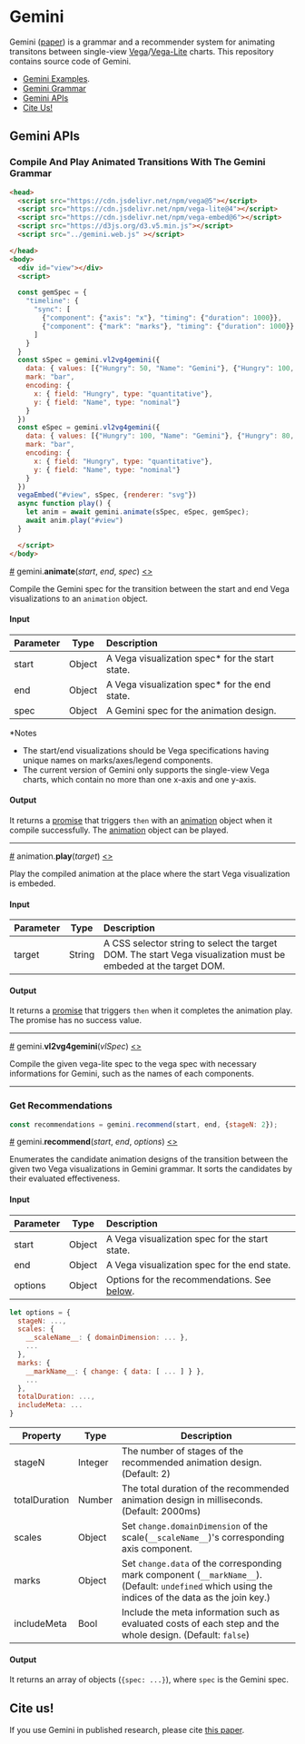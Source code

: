 # Gemini

Gemini ([paper](http://idl.cs.washington.edu/papers/gemini/)) is a
grammar and a recommender system for animating transitons between single-view [Vega](https://vega.github.io/vega)/[Vega-Lite](https://vega.github.io/vega-lite) charts. This repository contains source code of Gemini.

- [Gemini Examples](https://uwdata.github.io/gemini-editor/).
- [Gemini Grammar](https://github.com/uwdata/gemini/wiki)
- [Gemini APIs](#gemini-api)
- [Cite Us!](#cite-us)

## Gemini APIs
### Compile And Play Animated Transitions With The Gemini Grammar
```html
<head>
  <script src="https://cdn.jsdelivr.net/npm/vega@5"></script>
  <script src="https://cdn.jsdelivr.net/npm/vega-lite@4"></script>
  <script src="https://cdn.jsdelivr.net/npm/vega-embed@6"></script>
  <script src="https://d3js.org/d3.v5.min.js"></script>
  <script src="../gemini.web.js" ></script>

</head>
<body>
  <div id="view"></div>
  <script>

  const gemSpec = {
    "timeline": {
      "sync": [
        {"component": {"axis": "x"}, "timing": {"duration": 1000}},
        {"component": {"mark": "marks"}, "timing": {"duration": 1000}}
      ]
    }
  }
  const sSpec = gemini.vl2vg4gemini({
    data: { values: [{"Hungry": 50, "Name": "Gemini"}, {"Hungry": 100, "Name": "Cordelia"}] },
    mark: "bar",
    encoding: {
      x: { field: "Hungry", type: "quantitative"},
      y: { field: "Name", type: "nominal"}
    }
  })
  const eSpec = gemini.vl2vg4gemini({
    data: { values: [{"Hungry": 100, "Name": "Gemini"}, {"Hungry": 80, "Name": "Cordelia"}] },
    mark: "bar",
    encoding: {
      x: { field: "Hungry", type: "quantitative"},
      y: { field: "Name", type: "nominal"}
    }
  })
  vegaEmbed("#view", sSpec, {renderer: "svg"})
  async function play() {
    let anim = await gemini.animate(sSpec, eSpec, gemSpec);
    await anim.play("#view")
  }

  </script>
</body>

```

<a name="animate" href="#animate">#</a>
gemini.<b>animate</b>(<i>start</i>, <i>end</i>, <i>spec</i>)
[<>](https://github.com/uwdata/gemini/blob/master/src/gemini.js#L27 "Source")

Compile the Gemini spec for the transition between the start and end Vega visualizations to an `animation` object.

#### Input

| Parameter  | Type          | Description    |
| :-------- |:-------------:| :------------- |
| start | Object | A Vega visualization spec* for the start state. |
| end | Object | A Vega visualization spec* for the end state.|
| spec | Object | A Gemini spec for the animation design. |

*Notes
- The start/end visualizations should be Vega specifications having unique names on marks/axes/legend components.
- The current version of Gemini only supports the single-view Vega charts, which contain no more than one x-axis and one y-axis.

#### Output
It returns a [promise](https://developer.mozilla.org/en-US/docs/Web/JavaScript/Reference/Global_Objects/Promise) that triggers `then` with an [animation](#play) object when it compile successfully. The [animation](#play) object can be played.

---

<a name="play" href="#play">#</a>
animation.<b>play</b>(<i>target</i>)
[<>](https://github.com/uwdata/gemini/blob/master/src/animation.js "Source")

Play the compiled animation at the place where the start Vega visualization is embeded.

#### Input

| Parameter  | Type          | Description    |
| :-------- |:-------------:| :------------- |
| target | String | A CSS selector string to select the target DOM. The start Vega visualization must be embeded at the target DOM.|

#### Output
It returns a [promise](https://developer.mozilla.org/en-US/docs/Web/JavaScript/Reference/Global_Objects/Promise) that triggers `then` when it completes the animation play. The promise has no success value.

---
<a name="vl2vg4gemini" href="#vl2vg4gemini">#</a>
gemini.<b>vl2vg4gemini</b>(<i>vlSpec</i>)
[<>](https://github.com/uwdata/gemini/blob/master/src/util/vl2vg4gemini.js "Source")

Compile the given vega-lite spec to the vega spec with necessary informations for Gemini, such as the names of each components.



---
### Get Recommendations
```js
const recommendations = gemini.recommend(start, end, {stageN: 2});
```


<a name="recommend" href="#recommend">#</a>
gemini.<b>recommend</b>(<i>start</i>, <i>end</i>, <i>options</i>)
[<>](https://github.com/uwdata/gemini/blob/master/src/recommender/index.js#L8 "Source")

Enumerates the candidate animation designs of the transition between the given two Vega visualizations in Gemini grammar. It sorts the candidates by their evaluated effectiveness.

#### Input

| Parameter  | Type          | Description    |
| :-------- |:-------------:| :------------- |
| start | Object | A Vega visualization spec for the start state. |
| end | Object | A Vega visualization spec for the end state.|
| options | Object | Options for the recommendations. See [below](#options). |

```js
let options = {
  stageN: ...,
  scales: {
    __scaleName__: { domainDimension: ... },
    ...
  },
  marks: {
    __markName__: { change: { data: [ ... ] } },
    ...
  },
  totalDuration: ...,
  includeMeta: ...
}
```

| Property  | Type | Description |
| ------ | ----------- | ------ |
| stageN | Integer | The number of stages of the recommended animation design.(Default: 2) |
| totalDuration | Number | The total duration of the recommended animation design in milliseconds. (Default:  2000ms)|
| scales | Object | Set `change.domainDimension` of the scale(`__scaleName__`)'s corresponding axis component. |
| marks | Object | Set `change.data` of the corresponding mark component (`__markName__`). (Default: `undefined` which using the indices of the data as the join key.) |
| includeMeta | Bool | Include the meta information such as evaluated costs of each step and the whole design. (Default: `false`) |



#### Output

It returns an array of objects (`{spec: ...}`), where `spec` is the Gemini spec.




## Cite us!

If you use Gemini in published research, please cite [this paper](http://idl.cs.washington.edu/papers/gemini/).
